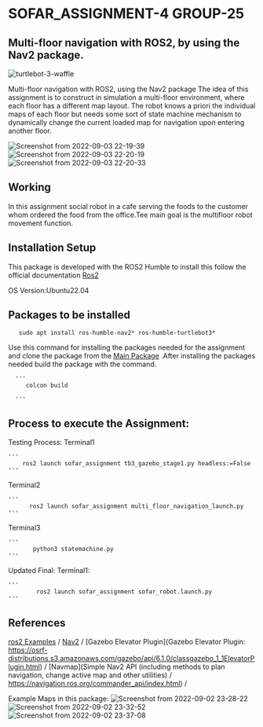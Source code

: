 # SOFAR_ASSIGNMENT-4  GROUP-25

## Multi-floor navigation with ROS2, by using the Nav2 package.

![turtlebot-3-waffle](https://user-images.githubusercontent.com/81651764/188286808-ea797ca2-dca0-4cbf-b6c7-a79a56358594.jpg)

Multi-floor navigation with ROS2, using the Nav2 package
The idea of this assignment is to construct in simulation a multi-floor environment,
where each floor has a different map layout. The robot knows a priori the individual
maps of each floor but needs some sort of state machine mechanism to dynamically
change the current loaded map for navigation upon entering another floor.




![Screenshot from 2022-09-03 22-19-39](https://user-images.githubusercontent.com/81651764/188286626-f41bbd84-87df-41b7-b8f4-bbcaf08febac.png)
![Screenshot from 2022-09-03 22-20-19](https://user-images.githubusercontent.com/81651764/188286627-e854a4ee-724b-4dba-b40c-acd65d36ddf8.png)
![Screenshot from 2022-09-03 22-20-33](https://user-images.githubusercontent.com/81651764/188286628-a1fcbde7-19ac-4f36-b3eb-91f831677dd1.png)

## Working
   In this assignment social robot in a cafe serving the foods to the customer whom ordered the food from the office.Tee main goal is the multifloor robot movement function.  

## Installation Setup

  This package is developed with the ROS2 Humble to install this follow the official documentation [Ros2](https://docs.ros.org/en/humble/index.html)

 OS Version:Ubuntu22.04
 
## Packages to be installed   

       sudo apt install ros-humble-nav2* ros-humble-turtlebot3*
       
   Use this command for installing the packages needed for the assignment and clone the package from the [Main Package](https://github.com/Koushikmani/sofar.git) .After installing the packages needed build the package with the command.
        
      '''
         colcon build
         
      '''
## Process to execute the Assignment:

Testing Process:
Terminal1

    '''
        ros2 launch sofar_assignment tb3_gazebo_stage1.py headless:=False
    '''
Terminal2

    '''
          ros2 launch sofar_assignment multi_floor_navigation_launch.py
    '''
Terminal3

    '''
           python3 statemachine.py
    '''
Updated Final:
Terminal1:

    '''
            ros2 launch sofar_assignment sofar_robot.launch.py 
    '''            
## References
[ros2 Examples](https://automaticaddison.com/how-to-load-a-new-map-for-multi-floor-navigation-using-ros-2/) /
[Nav2](https://navigation.ros.org/) /
[Gazebo Elevator Plugin](Gazebo Elevator Plugin: https://osrf-distributions.s3.amazonaws.com/gazebo/api/6.1.0/classgazebo_1_1ElevatorPlugin.html) /
[Navmap](Simple Nav2 API (including methods to plan navigation, change active map and other utilities) / https://navigation.ros.org/commander_api/index.html) /


Example Maps in this package:
![Screenshot from 2022-09-02 23-28-22](https://user-images.githubusercontent.com/81651764/188286635-487ae264-848e-4a10-82fb-65ba965cbbd7.png)
![Screenshot from 2022-09-02 23-32-52](https://user-images.githubusercontent.com/81651764/188286636-e80d15e6-37f7-4aff-a08f-4041ba2a4109.png)
![Screenshot from 2022-09-02 23-37-08](https://user-images.githubusercontent.com/81651764/188286637-c14b758d-32eb-46ba-9305-9263288b9d8f.png)
